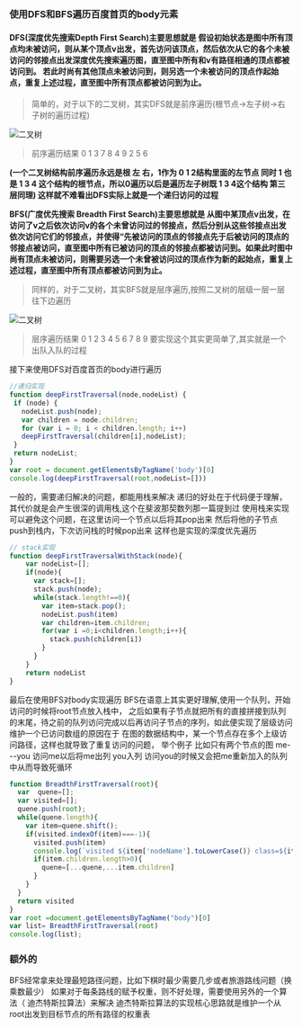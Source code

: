 ### 使用DFS和BFS遍历百度首页的body元素

 #### DFS(深度优先搜索Depth First Search)主要思想就是 **假设初始状态是图中所有顶点均未被访问，则从某个顶点v出发，首先访问该顶点，然后依次从它的各个未被访问的邻接点出发深度优先搜索遍历图，直至图中所有和v有路径相通的顶点都被访问到。 若此时尚有其他顶点未被访问到，则另选一个未被访问的顶点作起始点，重复上述过程，直至图中所有顶点都被访问到为止。**

> 简单的，对于以下的二叉树，其实DFS就是前序遍历(根节点->左子树->右子树的遍历过程)

![二叉树](https://user-images.githubusercontent.com/11674767/55774038-0aa32800-5ac6-11e9-9ee7-b9a3410ff606.png)
>  前序遍历结果 0 1 3 7 8 4 9 2 5 6

**(一个二叉树结构前序遍历永远是根 左 右，1作为 0 1 2结构里面的左节点 同时 1 也是 1 3 4 这个结构的根节点，所以0遍历以后是遍历左子树既 1 3 4这个结构 第三层同理)
这样就不难看出DFS实际上就是一个递归访问的过程**

 **BFS(广度优先搜索 Breadth First Search)主要思想就是 从图中某顶点v出发，在访问了v之后依次访问v的各个未曾访问过的邻接点，然后分别从这些邻接点出发依次访问它们的邻接点，并使得“先被访问的顶点的邻接点先于后被访问的顶点的邻接点被访问，直至图中所有已被访问的顶点的邻接点都被访问到。如果此时图中尚有顶点未被访问，则需要另选一个未曾被访问过的顶点作为新的起始点，重复上述过程，直至图中所有顶点都被访问到为止。**

>  同样的，对于二叉树，其实BFS就是层序遍历,按照二叉树的层级一层一层往下边遍历

![二叉树](https://user-images.githubusercontent.com/11674767/55774043-0f67dc00-5ac6-11e9-9114-5d7d04170629.png)
>  层序遍历结果 0 1 2 3 4 5 6 7 8 9
 要实现这个其实更简单了,其实就是一个出队入队的过程

 接下来使用DFS对百度首页的body进行遍历
 ```javascript
 //递归实现
function deepFirstTraversal(node,nodeList) {  
  if (node) {    
    nodeList.push(node);    
    var children = node.children;    
    for (var i = 0; i < children.length; i++) 
    deepFirstTraversal(children[i],nodeList);    
  }    
  return nodeList;  
}  
var root = document.getElementsByTagName('body')[0]
console.log(deepFirstTraversal(root,nodeList=[]))

```
一般的，需要递归解决的问题，都能用栈来解决
递归的好处在于代码便于理解，其代价就是会产生很深的调用栈,这个在斐波那契数列那一篇提到过
使用栈来实现可以避免这个问题，在这里访问一个节点以后将其pop出来 然后将他的子节点push到栈内，下次访问栈的时候pop出来
这样也是实现的深度优先遍历
```javascript
// stack实现
function deepFirstTraversalWithStack(node){
    var nodeList=[];
    if(node){
      var stack=[];
      stack.push(node);
      while(stack.length!==0){
        var item=stack.pop();
        nodeList.push(item)
        var children=item.children;
        for(var i =0;i<children.length;i++){
          stack.push(children[i])
        }
      }
    }
    return nodeList
}
```
最后在使用BFS对body实现遍历
BFS在语意上其实更好理解,使用一个队列，开始访问的时候将root节点放入栈中，
之后如果有子节点就把所有的直接拼接到队列的末尾，待之前的队列访问完成以后再访问子节点的序列，如此便实现了层级访问
维护一个已访问数组的原因在于 在图的数据结构中，某一个节点存在多个上级访问路径，这样也就导致了重复访问的问题，
举个例子 比如只有两个节点的图 me---you 访问me以后将me出列 you入列 访问you的时候又会把me重新加入的队列中从而导致死循环
```javascript
function BreadthFirstTraversal(root){
  var  quene=[];
  var visited=[];
  quene.push(root);
  while(quene.length){
    var item=quene.shift();
    if(visited.indexOf(item)===-1){
      visited.push(item)
      console.log(`visited ${item['nodeName'].toLowerCase()} class=${item.classList.toString()}`);
      if(item.children.length>0){
        quene=[...quene,...item.children]
      }
    }
  }
  return visited
}
var root =document.getElementsByTagName("body")[0]
var list= BreadthFirstTraversal(root)
console.log(list);
```
### 额外的
BFS经常拿来处理最短路径问题，比如下棋时最少需要几步或者旅游路线问题（换乘数最少）
如果对于每条路线的赋予权重，则不好处理，需要使用另外的一个算法（ 迪杰特斯拉算法）来解决
迪杰特斯拉算法的实现核心思路就是维护一个从root出发到目标节点的所有路径的权重表

